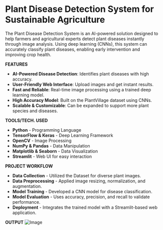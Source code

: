 # **Plant Disease Detection System for Sustainable Agriculture**
The Plant Disease Detection System is an AI-powered solution designed to help farmers and agricultural experts detect plant diseases instantly through image analysis. Using deep learning (CNNs), this system can accurately classify plant diseases, enabling early intervention and improving crop health.

**FEATURES**
- **AI-Powered Disease Detection**: Identifies plant diseases with high accuracy.
- **User-Friendly Web Interface**: Upload images and get instant results.
- **Fast and Reliable**: Real-time image processing using a trained deep learning model.
- **High Accuracy Model**: Built on the PlantVillage dataset using CNNs.
- **Scalable & Customizable**: Can be expanded to support more plant species and diseases.

**TOOLS/TECH. USED**
- **Python** - Programming Language
- **TensorFlow & Keras** - Deep Learning Framework
- **OpenCV** - Image Processing
- **NumPy & Pandas** - Data Manipulation
- **Matplotlib & Seaborn** - Data Visualization
- **Streamlit** - Web UI for easy interaction

**PROJECT WORKFLOW**
- **Data Collection** - Utilized the Dataset for diverse plant images.
- **Data Preprocessing** - Applied image resizing, normalization, and augmentation.
- **Model Training** - Developed a CNN model for disease classification.
- **Model Evaluation** - Uses accuracy, precision, and recall to validate performance.
- **Deployment** - Integrates the trained model with a Streamlit-based web application.

**OUTPUT**
![Image](https://github.com/user-attachments/assets/981e6fa9-4f09-468c-83e3-b3afb4685a4e)
